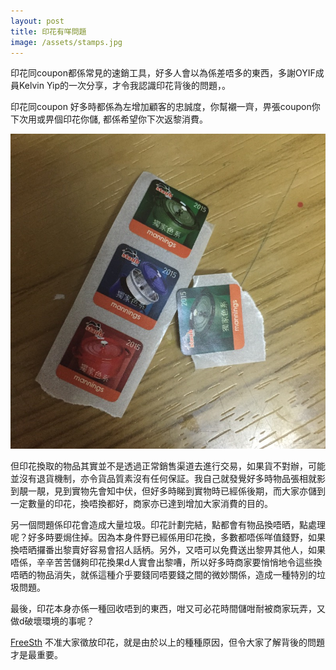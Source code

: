 ```yaml
---
layout: post
title: 印花有咩問題
image: /assets/stamps.jpg
---
```


印花同coupon都係常見的速銷工具，好多人會以為係差唔多的東西，多謝OYIF成員Kelvin Yip的一次分享，才令我認識印花背後的問題，。

印花同coupon 好多時都係為左增加顧客的忠誠度，你幫襯一齊，畀張coupon你下次用或畀個印花你儲, 都係希望你下次返黎消費。

![alt text](/assets/stamps.jpg "Coupon Stamp")

但印花換取的物品其實並不是透過正常銷售渠道去進行交易，如果貨不對辦，可能並沒有退貨機制，亦令貨品質素沒有任何保証。我自己就發覺好多時物品張相就影到靚一靚，見到實物先會知中伏，但好多時睇到實物時已經係後期，而大家亦儲到一定數量的印花，換唔換都好，商家亦已達到增加大家消費的目的。

另一個問題係印花會造成大量垃圾。印花計劃完結，點都會有物品換唔晒，點處理呢？好多時要焗住掉。因為本身件野已經係用印花換，多數都唔係咩值錢野，如果換唔晒攞番出黎賣好容易會招人話柄。另外，又唔可以免費送出黎畀其他人，如果唔係，辛辛苦苦儲夠印花換果d人實會出黎嘈，所以好多時商家要悄悄地令這些換唔晒的物品消失，就係這種介乎要錢同唔要錢之間的微妙關係，造成一種特別的垃圾問題。

最後，印花本身亦係一種回收唔到的東西，咁又可必花時間儲咁耐被商家玩弄，又做d破壞環境的事呢？

[FreeSth](https://www.freesth.com) 不准大家徵放印花，就是由於以上的種種原因，但令大家了解背後的問題才是最重要。
